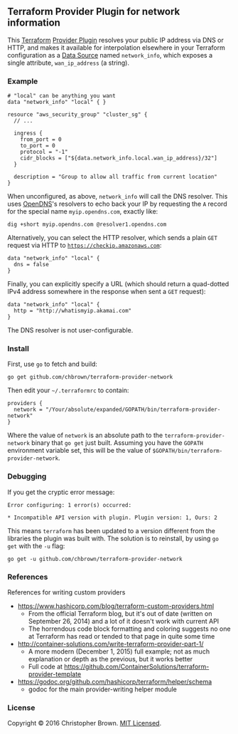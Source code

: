 ## Terraform Provider Plugin for network information

This [Terraform](https://www.terraform.io/) [Provider Plugin](https://www.terraform.io/docs/extend/plugin-types.html#providers) resolves your public IP address via DNS or HTTP,
and makes it available for interpolation elsewhere in your Terraform configuration as a [Data Source](https://www.terraform.io/docs/configuration/data-sources.html) named `network_info`,
which exposes a single attribute, `wan_ip_address` (a string).


### Example

```HCL
# "local" can be anything you want
data "network_info" "local" { }

resource "aws_security_group" "cluster_sg" {
  // ...

  ingress {
    from_port = 0
    to_port = 0
    protocol = "-1"
    cidr_blocks = ["${data.network_info.local.wan_ip_address}/32"]
  }

  description = "Group to allow all traffic from current location"
}
```

When unconfigured, as above, `network_info` will call the DNS resolver.
This uses [OpenDNS](https://www.opendns.com/)'s resolvers to echo back your IP by requesting the `A` record for the special name `myip.opendns.com`, exactly like:

    dig +short myip.opendns.com @resolver1.opendns.com

Alternatively, you can select the HTTP resolver, which sends a plain `GET` request via HTTP to [`https://checkip.amazonaws.com`](https://docs.aws.amazon.com/AWSEC2/latest/UserGuide/authorizing-access-to-an-instance.html#authorizing-access-prereqs):

```HCL
data "network_info" "local" {
  dns = false
}
```

Finally, you can explicitly specify a URL (which should return a quad-dotted IPv4 address somewhere in the response when sent a `GET` request):

```HCL
data "network_info" "local" {
  http = "http://whatismyip.akamai.com"
}
```

The DNS resolver is not user-configurable.


### Install

First, use `go` to fetch and build:

    go get github.com/chbrown/terraform-provider-network

Then edit your `~/.terraformrc` to contain:

    providers {
      network = "/Your/absolute/expanded/GOPATH/bin/terraform-provider-network"
    }

Where the value of `network` is an absolute path to the `terraform-provider-network` binary that `go get` just built.
Assuming you have the `GOPATH` environment variable set, this will be the value of `$GOPATH/bin/terraform-provider-network`.


### Debugging

If you get the cryptic error message:

    Error configuring: 1 error(s) occurred:

    * Incompatible API version with plugin. Plugin version: 1, Ours: 2

This means `terraform` has been updated to a version different from the libraries the plugin was built with.
The solution is to reinstall, by using `go get` with the `-u` flag:

    go get -u github.com/chbrown/terraform-provider-network


### References

References for writing custom providers

- <https://www.hashicorp.com/blog/terraform-custom-providers.html>
  * From the official Terraform blog, but it's out of date (written on September 26, 2014) and a lot of it doesn't work with current API
  * The horrendous code block formatting and coloring suggests no one at Terraform has read or tended to that page in quite some time
- <http://container-solutions.com/write-terraform-provider-part-1/>
  * A more modern (December 1, 2015) full example; not as much explanation or depth as the previous, but it works better
  * Full code at <https://github.com/ContainerSolutions/terraform-provider-template>
- <https://godoc.org/github.com/hashicorp/terraform/helper/schema>
  * godoc for the main provider-writing helper module


### License

Copyright © 2016 Christopher Brown. [MIT Licensed](https://chbrown.github.io/licenses/MIT/#2016).
